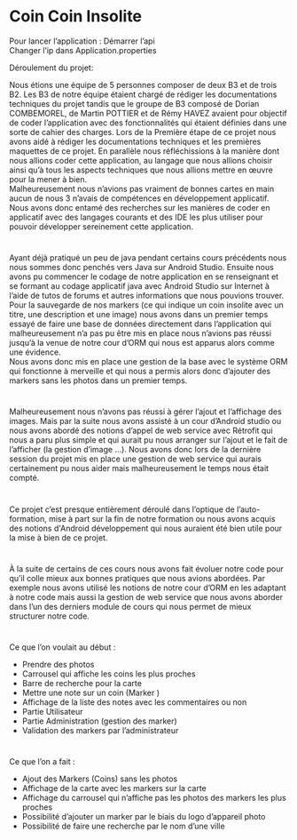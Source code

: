 # Coin Coin Insolite

Pour lancer l’application : 
Démarrer l’api  
Changer l’ip dans Application.properties 
 
Déroulement du projet: 
 
Nous étions une équipe de 5 personnes composer de deux B3 et de trois B2. 
Les B3 de notre équipe étaient chargé de rédiger les documentations techniques du projet tandis que le groupe de B3 composé de Dorian COMBEMOREL, de Martin POTTIER et de Rémy HAVEZ avaient pour objectif de coder l’application avec des fonctionnalités qui étaient définies dans une sorte de cahier des charges. 
Lors de la Première étape de ce projet nous avons aidé à rédiger les documentations techniques et les premières maquettes de ce projet. 
En parallèle nous réfléchissions à la manière dont nous allions coder cette application, au langage que nous allions choisir ainsi qu’à tous les aspects techniques que nous allions mettre en œuvre pour la mener à bien.  
Malheureusement nous n’avions pas vraiment de bonnes cartes en main aucun de nous 3 n’avais de compétences en développement applicatif.  
Nous avons donc entamé des recherches sur les manières de coder en applicatif avec des langages courants et des IDE les plus utiliser pour pouvoir développer sereinement cette application. 
#
Ayant déjà pratiqué un peu de java pendant certains cours précédents nous nous sommes donc penchés vers Java sur Android Studio. 
Ensuite nous avons pu commencer le codage de notre application en se renseignant et se formant au codage applicatif java avec Android Studio sur Internet à l’aide de tutos de forums et autres informations que nous pouvions trouver. 
Pour la sauvegarde de nos markers (ce qui indique un coin insolite avec un titre, une description et une image) nous avons dans un premier temps essayé de faire une base de données directement dans l’application qui malheureusement n’a pas pu être mis en place nous n’avions pas réussi jusqu’à la venue de notre cour d’ORM qui nous est apparus alors comme une évidence.  
Nous avons donc mis en place une gestion de la base avec le système ORM qui fonctionne à merveille et qui nous a permis alors donc d’ajouter des markers sans les photos dans un premier temps. 
#
Malheureusement nous n’avons pas réussi à gérer l’ajout et l’affichage des images. 
Mais par la suite nous avons assisté à un cour d’Android studio ou nous avons abordé des notions d’appel de web service avec Rétrofit qui nous a paru plus simple et qui aurait pu nous arranger sur l’ajout et le fait de l’afficher (la gestion d’image …). 
Nous avons donc lors de la dernière session du projet mis en place une gestion de web service qui aurais certainement pu nous aider mais malheureusement le temps nous était compté. 
#
Ce projet c’est presque entièrement déroulé dans l’optique de l’auto-formation, mise à part sur la fin de notre formation ou nous avons acquis des notions d'Android développement qui nous auraient été bien utile pour la mise à bien de ce projet.  
 #
À la suite de certains de ces cours nous avons fait évoluer notre code pour qu’il colle mieux aux bonnes pratiques que nous avions abordées. 
Par exemple nous avons utilisé les notions de notre cour d’ORM en les adaptant à notre code mais aussi la gestion de web service que nous avons aborder dans l’un des derniers module de cours qui nous permet de mieux structurer notre code.  
 #
Ce que l’on voulait au début : 
- Prendre des photos  
- Carrousel qui affiche les coins les plus proches 
- Barre de recherche pour la carte 
- Mettre une note sur un coin (Marker ) 
- Affichage de la liste des notes avec les commentaires ou non  
- Partie Utilisateur 
- Partie Administration (gestion des marker) 
- Validation des markers par l’administrateur 
  #
Ce que l’on a fait : 
- Ajout des Markers (Coins) sans les photos 
- Affichage de la carte avec les markers sur la carte  
- Affichage du carrousel qui n’affiche pas les photos des markers les plus proches 
- Possibilité d’ajouter un marker par le biais du logo d’appareil photo 
- Possibilité de faire une recherche par le nom d’une ville  
